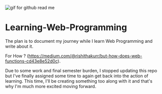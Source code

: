 

![gif for github read me](https://user-images.githubusercontent.com/79630997/150179420-ff1aab82-156b-451f-b3ad-4cdfbe37629e.gif)


# Learning-Web-Programming
The plan is to document my journey while I learn Web Programming and write about it.

For How ?
 (https://medium.com/@rishithakurr/but-how-does-web-functions-cd43e8e52d0c).
 
Due to some work and final semester burden, I stopped updating this repo but I've finally assigned some time to again get back into the action of learning. This time, I'll be creating something too along with it and that's why I'm much more excited moving forward.
